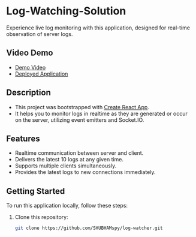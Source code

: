 # Log-Watching-Solution

Experience live log monitoring with this application, designed for real-time observation of server logs.

## Video Demo
- [Demo Video](https://github.com/singhsduos/logger/assets/32032008/4612a5b8-fdd3-4117-a7b6-d808ce073ab2)
- [Deployed Application](https://logger-frontend-seven.vercel.app/logs)

## Description

- This project was bootstrapped with [Create React App](https://github.com/facebook/create-react-app).
- It helps you to monitor logs in realtime as they are generated or occur on the server, utilizing event emitters and Socket.IO.

## Features

- Realtime communication between server and client.
- Delivers the latest 10 logs at any given time.
- Supports multiple clients simultaneously.
- Provides the latest logs to new connections immediately.

## Getting Started

To run this application locally, follow these steps:

1. Clone this repository:
   ```bash
   git clone https://github.com/SHUBHAMspy/log-watcher.git
